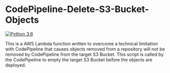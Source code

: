 # CodePipeline-Delete-S3-Bucket-Objects
[![Python 3.6](https://img.shields.io/badge/python-3.7-blue.svg)](https://www.python.org/downloads/release/python-370/)

This is a AWS Lambda function written to overcome a technical limitation with CodePipeline that causes objects removed from a repository will not be removed by CodePipeline from the target S3 Bucket. This script is called by the CodePipeline to empty the target S3 Bucket before the objects are deployed.